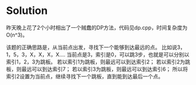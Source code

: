 # Solution

昨天晚上花了2个小时相出了一个贼蠢的DP方法，代码见dp.cpp，时间复杂度为O(n^3)。

该题的正确思路是，从当前点出发，寻找下一个能够到达最远的点。
比如说3，1，5，3，X，X，X，X....
当前点是3，索引是0，可以跳3步，也就是可以分别以索引1，2，3为跳板。
若以索引1为跳板，则最远可以到达索引2；
若以索引2为跳板，则最远可以到达索引7；
若以索引3为跳板，则最远可以到达索引6；
所以将索引2设置为当前点，继续寻找下一个跳板，直到能到达最后一个点。